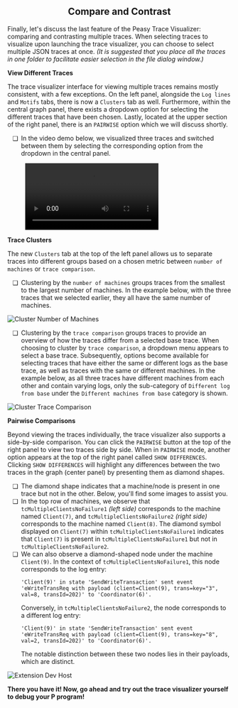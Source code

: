 <style>
    ul li {
		padding-left: 0.5em;
	}
	ul li::marker {
		content: attr(data-icon);
		font-size: 1em;
	}
    .md-typeset h1 {
        display: none;
    }
</style>

<div align="center">
    <h2>Compare and Contrast</h2>
</div>

Finally, let's discuss the last feature of the Peasy Trace Visualizer: comparing and contrasting multiple traces. When selecting traces to visualize upon launching the trace visualizer, you can choose to select multiple JSON traces at once. *(It is suggested that you place all the traces in one folder to facilitate easier selection in the file dialog window.)*

**View Different Traces**

The trace visualizer interface for viewing multiple traces remains mostly consistent, with a few exceptions. On the left panel, alongside the `Log lines` and `Motifs` tabs, there is now a `Clusters` tab as well. Furthermore, within the central graph panel, there exists a dropdown option for selecting the different traces that have been chosen. Lastly, located at the upper section of the right panel, there is an `PAIRWISE` option which we will discuss shortly.

<ul>
    <li data-icon="❑">
        In the video demo below, we visualized three traces and switched between them by selecting the corresponding option from the dropdown in the central panel.
    </li>
</ul>

<figure class="video_container">
	<video controls="true" allowfullscreen="true" >
		<source src="../../videos/trace-visualizer/compare_contrast_select.mp4" type="video/mp4"/>
	</video>
</figure>

**Trace Clusters**

The new `Clusters` tab at the top of the left panel allows us to separate traces into different groups based on a chosen metric between `number of machines` or `trace comparison`.

<ul>
    <li data-icon="❑">
        Clustering by the <code>number of machines</code> groups traces from the smallest to the largest number of machines. In the example below, with the three traces that we selected earlier, they all have the same number of machines.
    </li>
</ul>

<div class="screenshots" markdown="1">
  <img src="../../images/trace-visualizer/clusters_number_of_machines.png" alt="Cluster Number of Machines" >
</div>

<ul>
    <li data-icon="❑">
        Clustering by the <code>trace comparison</code> groups traces to provide an overview of how the traces differ from a selected base trace. When choosing to cluster by <code>trace comparison</code>, a dropdown menu appears to select a base trace. Subsequently, options become available for selecting traces that have either the same or different logs as the base trace, as well as traces with the same or different machines. In the example below, as all three traces have different machines from each other and contain varying logs, only the sub-category of <code>Different log from base</code> under the <code>Different machines from base</code> category is shown.
    </li>
</ul>

<div class="screenshots" markdown="1">
  <img src="../../images/trace-visualizer/clusters_trace_comparison.png" alt="Cluster Trace Comparison" >
</div>

**Pairwise Comparisons**

Beyond viewing the traces individually, the trace visualizer also supports a side-by-side comparison. You can click the `PAIRWISE` button at the top of the right panel to view two traces side by side. When in `PAIRWISE` mode, another option appears at the top of the right panel called `SHOW DIFFERENCES`. Clicking `SHOW DIFFERENCES` will highlight any differences between the two traces in the graph (center panel) by presenting them as diamond shapes.

<ul>
    <li data-icon="❑">
        The diamond shape indicates that a machine/node is present in one trace but not in the other. Below, you'll find some images to assist you.
    </li>
    <li data-icon="❑">
        In the top row of machines, we observe that <code>tcMultipleClientsNoFailure1</code> <i>(left side)</i> corresponds to the machine named <code>Client(7)</code>, and <code>tcMultipleClientsNoFailure2</code> <i>(right side)</i> corresponds to the machine named <code>Client(8)</code>. The diamond symbol displayed on <code>Client(7)</code> within <code>tcMultipleClientsNoFailure1</code> indicates that <code>Client(7)</code> is present in <code>tcMultipleClientsNoFailure1</code> but not in <code>tcMultipleClientsNoFailure2</code>.
    </li>
    <li data-icon="❑">
        We can also observe a diamond-shaped node under the machine <code>Client(9)</code>. In the context of <code>tcMultipleClientsNoFailure1</code>, this node corresponds to the log entry: <pre><code>'Client(9)' in state 'SendWriteTransaction' sent event 'eWriteTransReq with payload (client=Client(9), trans=key="3", val=8, transId=202)' to 'Coordinator(6)'.</code></pre>Conversely, in <code>tcMultipleClientsNoFailure2</code>, the node corresponds to a different log entry: <pre><code>'Client(9)' in state 'SendWriteTransaction' sent event 'eWriteTransReq with payload (client=Client(9), trans=key="8", val=2, transId=202)' to 'Coordinator(6)'.</code></pre>
The notable distinction between these two nodes lies in their payloads, which are distinct.
    </li>
</ul>


<div class="screenshots">
    <img src="../../images/trace-visualizer/pairwise_comparison.png" alt="Extension Dev Host" >
</div>

**There you have it! Now, go ahead and try out the trace visualizer yourself to debug your P program!**
